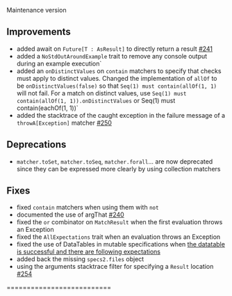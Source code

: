 Maintenance version

## Improvements

 * added await on `Future[T : AsResult]` to directly return a result [#241](http://github.com/etorreborre/specs2/issues/241)
 * added a `NoStdOutAroundExample` trait to remove any console output during an example execution`
 * added an `onDistinctValues` on `contain` matchers to specify that checks must apply to distinct values. Changed the implementation of `allOf` to be `onDistinctValues(false)` so that `Seq(1) must contain(allOf(1, 1)` will not fail. For a match on distinct values, use `Seq(1) must contain(allOf(1, 1)).onDistinctValues` or Seq(1) must contain(eachOf(1, 1))`
 * added the stacktrace of the caught exception in the failure message of a `throwA[Exception]` matcher [#250](http://github.com/etorreborre/specs2/issues/250)

## Deprecations

 * `matcher.toSet`, `matcher.toSeq`, `matcher.forall`... are now deprecated since they can be expressed more clearly by using collection matchers

## Fixes

 * fixed `contain` matchers when using them with `not`
 * documented the use of argThat [#240](http://github.com/etorreborre/specs2/issues/240)
 * fixed the `or` combinator on `MatchResult` when the first evaluation throws an Exception
 * fixed the `AllExpectations` trait when an evaluation throws an Exception
 * fixed the use of DataTables in mutable specifications when [the datatable is successful and there are following expectations](http://bit.ly/1kqbVj9)
 * added back the missing `specs2.files` object 
 * using the arguments stacktrace filter for specifying a `Result` location [#254](http://github.com/etorreborre/specs2/issues/254)

 ==========================

